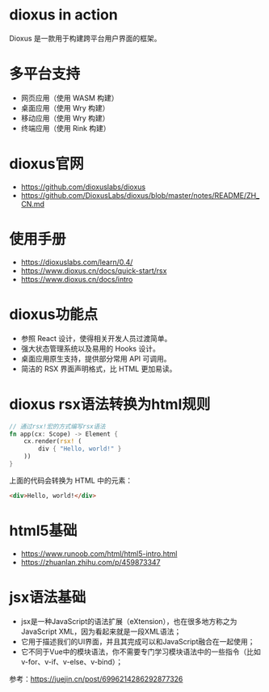 # dioxus in action
Dioxus 是一款用于构建跨平台用户界面的框架。

# 多平台支持
- 网页应用（使用 WASM 构建）
- 桌面应用（使用 Wry 构建）
- 移动应用（使用 Wry 构建）
- 终端应用（使用 Rink 构建）

# dioxus官网
- https://github.com/dioxuslabs/dioxus
- https://github.com/DioxusLabs/dioxus/blob/master/notes/README/ZH_CN.md

# 使用手册
- https://dioxuslabs.com/learn/0.4/
- https://www.dioxus.cn/docs/quick-start/rsx
- https://www.dioxus.cn/docs/intro

# dioxus功能点
- 参照 React 设计，使得相关开发人员过渡简单。
- 强大状态管理系统以及易用的 Hooks 设计。
- 桌面应用原生支持，提供部分常用 API 可调用。
- 简洁的 RSX 界面声明格式，比 HTML 更加易读。

# dioxus rsx语法转换为html规则
```rust
// 通过rsx!宏的方式编写rsx语法
fn app(cx: Scope) -> Element {
    cx.render(rsx! ( 
        div { "Hello, world!" }
    ))    
}
```
上面的代码会转换为 HTML 中的元素：
```html
<div>Hello, world!</div>
```

# html5基础
- https://www.runoob.com/html/html5-intro.html
- https://zhuanlan.zhihu.com/p/459873347

# jsx语法基础
- jsx是一种JavaScript的语法扩展（eXtension），也在很多地方称之为JavaScript XML，因为看起来就是一段XML语法；
- 它用于描述我们的UI界面，并且其完成可以和JavaScript融合在一起使用；
- 它不同于Vue中的模块语法，你不需要专门学习模块语法中的一些指令（比如v-for、v-if、v-else、v-bind）；

参考：https://juejin.cn/post/6996214286292877326

